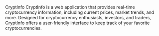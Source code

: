CryptInfo
CryptInfo is a web application that provides real-time cryptocurrency information, including current prices, market trends, and more. Designed for cryptocurrency enthusiasts, investors, and traders, CryptInfo offers a user-friendly interface to keep track of your favorite cryptocurrencies.